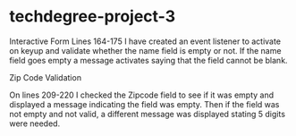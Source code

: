 # techdegree-project-3

Interactive Form
Lines 164-175 I have created an event listener to activate on keyup and validate whether the name field is empty or not. If the name field goes empty a message activates saying that the field cannot be blank.

Zip Code Validation

On lines 209-220 I checked the Zipcode field to see if it was empty and displayed a message indicating the field was empty. Then if the field was not empty and not valid, a different message was displayed stating 5 digits were needed.
